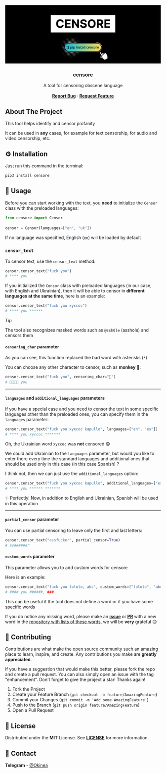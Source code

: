 <!-- markdownlint-disable MD033 -->
<!-- markdownlint-disable MD041 -->

<div align="center">
  <a href="https://github.com/censor-text/censore">
    <picture>
      <source media="(prefers-color-scheme: dark)" srcset="public/logo-dark.png" alt="Banner">
      <source media="(prefers-color-scheme: light)" srcset="public/logo-light.png" alt="Banner">
      <img src="public/logo-dark.png" alt="Banner">
    </picture>
  </a>

<h3 align="center">censore</h3>

  <p align="center">
    A tool for censoring obscene language
    <br />
    <br />
    <a href="https://github.com/censor-text/censore/issues/new?labels=bug"><b>Report Bug</b></a>
    ·
    <a href="https://github.com/censor-text/censore/issues/new?labels=enhancement"><b>Request Feature</b></a>
  </p>
</div>

## About The Project

This tool helps identify and censor profanity

It can be used in **any** cases, for example for text censorship, for audio and video censorship, etc.

## ⚙️ Installation

Just run this command in the terminal:

```bash
pip3 install censore
```

## 🚀 Usage

Before you can start working with the text, you **need** to initialize the `Censor` class with the preloaded languages:

```python
from censore import Censor

censor = Censor(languages=["en", "uk"])
```

If no language was specified, English (`en`) will be loaded by default

### `censor_text`

To censor text, use the `censor_text` method:

```python
censor.censor_text("fuck you")
# **** you
```

If you initialized the `Censor` class with preloaded languages ​​(in our case, with English and Ukrainian), then it will be able to censor in **different languages ​​at the same time**, here is an example:

```python
censor.censor_text("fuck you хуєсос")
# **** you ******
```

> [!TIP]
> The tool also recognizes masked words such as `@ssh0le` (asshole) and censors them

#### `censoring_char` parameter

As you can see, this function replaced the bad word with asterisks (`*`)

You can choose any other character to censor, such as **monkey** 🙈:

```python
censor.censor_text("fuck you", censoring_char="🙈")
# 🙈🙈🙈🙈 you
```

---

#### `languages` and `additional_languages` parameters

If you have a special case and you need to censor the text in some specific languages ​​other than the preloaded ones, you can specify them in the `languages` parameter:

```python
censor.censor_text("fuck you хуєсос kapullo", languages=["en", "es"])
# **** you хуєсос *******
```

Oh, the Ukrainian word `хуєсос` was **not** censored 😨

We could add Ukrainian to the `languages` parameter, but would you like to enter there every time the standard languages ​​and additional ones that should be used only in this case (in this case Spanish) ?

I think not, then we can just use the `additional_languages` option:

```python
censor.censor_text("fuck you хуєсос kapullo", additional_languages=["es"])
# **** you ****** *******
```

✨ Perfectly! Now, in addition to English and Ukrainian, Spanish will be used in this operation

---

#### `partial_censor` parameter

You can use partial censoring to leave only the first and last letters:

```python
censor.censor_text("assfucker", partial_censor=True)
# as#####er
```

#### `custom_words` parameter

This parameter allows you to add custom words for censore

Here is an example:

```python
censor.censor_text("fuck you lololo, abc", custom_words=["lololo", "abc"])
# #### you ######, ###
```

This can be useful if the tool does not define a word or if you have some specific words

If you do notice any missing word, please make an [**issue**](https://github.com/censor-text/profanity-list/issues/new?labels=new+word) or [**PR**](https://github.com/censor-text/profanity-list/pull/new) with a new word in the [repository with lists of these words](https://github.com/censor-text/profanity-list), we will be **very** grateful 😉

## 🤝 Contributing

Contributions are what make the open source community such an amazing place to learn, inspire, and create. Any contributions you make are **greatly appreciated**.

If you have a suggestion that would make this better, please fork the repo and create a pull request. You can also simply open an issue with the tag "enhancement".
Don't forget to give the project a star! Thanks again!

1. Fork the Project
2. Create your Feature Branch (`git checkout -b feature/AmazingFeature`)
3. Commit your Changes (`git commit -m 'Add some AmazingFeature'`)
4. Push to the Branch (`git push origin feature/AmazingFeature`)
5. Open a Pull Request

## 📝 License

Distributed under the **MIT** License. See [**LICENSE**](LICENSE) for more information.

## 📨 Contact

**Telegram** - [@Okinea](https://t.me/okinea)
